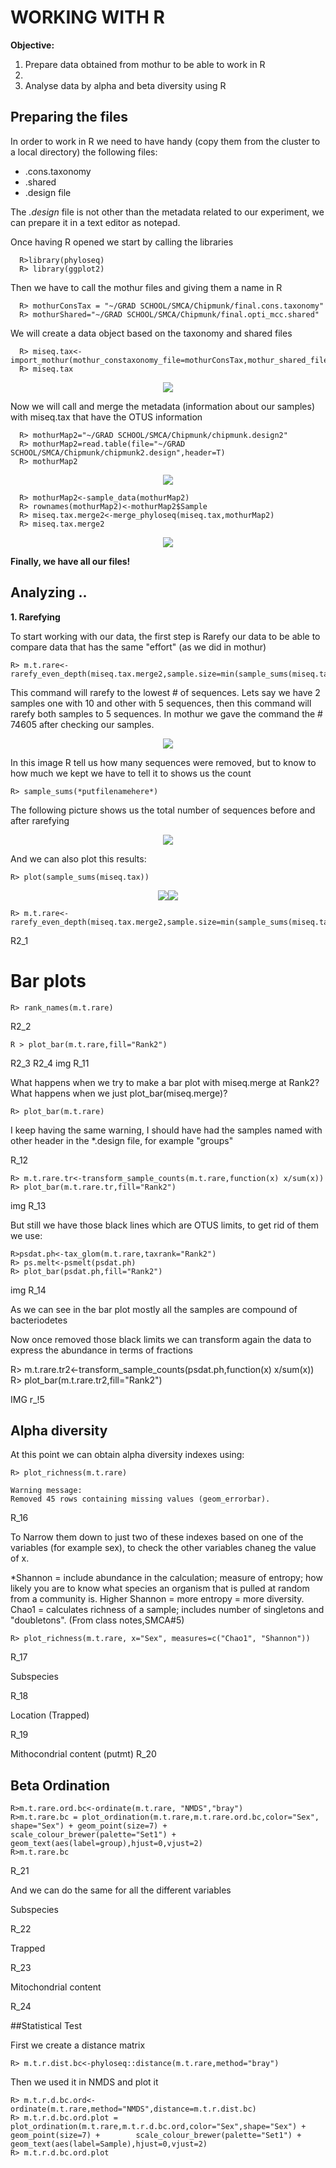 # WORKING WITH R

**Objective:**
<ol>
  <li> Prepare data obtained from mothur to be able to work in R<li>
  <li> Analyse data by alpha and beta diversity using R </li>
 </ol>
 
## Preparing the files

In order to work in R we need to have handy (copy them from the cluster to a local directory) the following files:

<ul>
  <li> .cons.taxonomy</li>
  <li> .shared</li>
  <li> .design file</li>
</ul>

The *.design* file is not other than the metadata related to our experiment, we can prepare it in a text editor as notepad.

Once having R opened we start by calling the libraries 

      R>library(phyloseq)
      R> library(ggplot2)

Then we have to call the mothur files and giving them a name in R

      R> mothurConsTax = "~/GRAD SCHOOL/SMCA/Chipmunk/final.cons.taxonomy"
      R> mothurShared="~/GRAD SCHOOL/SMCA/Chipmunk/final.opti_mcc.shared"
 
 We will create a data object based on the taxonomy and shared files
 
      R> miseq.tax<-import_mothur(mothur_constaxonomy_file=mothurConsTax,mothur_shared_file=mothurShared)
      R> miseq.tax

<P align="center"><img src="/IMAGES/R_1.jpg"></p>
 
 Now we will call and merge the metadata (information about our samples) with miseq.tax that have the OTUS information
 
      R> mothurMap2="~/GRAD SCHOOL/SMCA/Chipmunk/chipmunk.design2"
      R> mothurMap2=read.table(file="~/GRAD SCHOOL/SMCA/Chipmunk/chipmunk2.design",header=T)
      R> mothurMap2

<P align="center"><img src="/IMAGES/R_2.jpg"></p>
  
      R> mothurMap2<-sample_data(mothurMap2)
      R> rownames(mothurMap2)<-mothurMap2$Sample
      R> miseq.tax.merge2<-merge_phyloseq(miseq.tax,mothurMap2)
      R> miseq.tax.merge2
  
<P align="center"><img src="/IMAGES/R_3.jpg"></p>
 
 **Finally, we have all our files!**
 
 ## Analyzing ..

**1. Rarefying**

To start working with our data, the first step is Rarefy our data to be able to compare data that has the same "effort" (as we did in mothur)
  
    R> m.t.rare<-rarefy_even_depth(miseq.tax.merge2,sample.size=min(sample_sums(miseq.tax.merge2)))
  
  This command will rarefy to the lowest # of sequences. Lets say we have 2 samples one with 10 and other with 5 sequences, then this command will rarefy both samples to 5 sequences. In mothur we gave the command the # 74605 after checking our samples.
  
  <P align="center"><img src="/IMAGES/R_4.jpg"></p>
 
 In this image R tell us how many sequences were removed, but to know to how much we kept we have to tell it to shows us the count
  
    R> sample_sums(*putfilenamehere*)
    
The following picture shows us the total number of sequences before and after rarefying

<P align="center"><img src="/IMAGES/R_5.jpg"></p>
    
And we can also plot this results:

    R> plot(sample_sums(miseq.tax))

  <P align="center"><img src="/IMAGES/Rplot_1.jpg"><img src="/IMAGES/Rplot_2.jpg"></p>


	R> m.t.rare<-rarefy_even_depth(miseq.tax.merge2,sample.size=min(sample_sums(miseq.tax.merge2)))
R2_1

# Bar plots

	R> rank_names(m.t.rare)

R2_2

	R > plot_bar(m.t.rare,fill="Rank2")

R2_3 R2_4
img R_11
	

What happens when we try to make a bar plot with miseq.merge at Rank2? What happens when we just plot_bar(miseq.merge)?
	
	R> plot_bar(m.t.rare)
	
I keep having the same warning, I should have had the samples named with other header in the *.design file, for example "groups"


 R_12

	R> m.t.rare.tr<-transform_sample_counts(m.t.rare,function(x) x/sum(x))
	R> plot_bar(m.t.rare.tr,fill="Rank2")

img R_13

But still we have those black lines which are OTUS limits, to get rid of them we use:

	R>psdat.ph<-tax_glom(m.t.rare,taxrank="Rank2")
	R> ps.melt<-psmelt(psdat.ph)
	R> plot_bar(psdat.ph,fill="Rank2")



img R_14

As we can see in the bar plot mostly all the samples are compound of bacteriodetes

Now once removed those black limits we can transform again the data to express the abundance in terms of fractions

R> m.t.rare.tr2<-transform_sample_counts(psdat.ph,function(x) x/sum(x))
R> plot_bar(m.t.rare.tr2,fill="Rank2")

IMG r_!5

## Alpha diversity

At this point we can obtain alpha diversity indexes  using:

	R> plot_richness(m.t.rare)
	
	Warning message:
	Removed 45 rows containing missing values (geom_errorbar). 

R_16

To Narrow them down to just two of these indexes based on one of the variables (for example sex), to check the other variables chaneg the value of x.


*Shannon = include abundance in the calculation; measure of entropy; how likely you are to know what species an organism that is pulled at random from a community is. Higher Shannon = more entropy = more diversity.
Chao1 = calculates richness of a sample; includes number of singletons and "doubletons". (From class notes,SMCA#5)


	R> plot_richness(m.t.rare, x="Sex", measures=c("Chao1", "Shannon"))
R_17

Subspecies

R_18

Location (Trapped)

R_19

Mithocondrial content (putmt)
R_20

## Beta Ordination
	R>m.t.rare.ord.bc<-ordinate(m.t.rare, "NMDS","bray")
	R>m.t.rare.bc = plot_ordination(m.t.rare,m.t.rare.ord.bc,color="Sex", shape="Sex") + geom_point(size=7) + scale_colour_brewer(palette="Set1") + geom_text(aes(label=group),hjust=0,vjust=2)
	R>m.t.rare.bc

R_21

And we can do the same for all the different variables

Subspecies
	
R_22

Trapped

R_23

Mitochondrial content

R_24

##Statistical Test

First we create a distance matrix

	R> m.t.r.dist.bc<-phyloseq::distance(m.t.rare,method="bray")	

Then we used it in NMDS and plot it
	
	R> m.t.r.d.bc.ord<-ordinate(m.t.rare,method="NMDS",distance=m.t.r.dist.bc)
	R> m.t.r.d.bc.ord.plot = plot_ordination(m.t.rare,m.t.r.d.bc.ord,color="Sex",shape="Sex") + geom_point(size=7) + 		scale_colour_brewer(palette="Set1") + geom_text(aes(label=Sample),hjust=0,vjust=2)
	R> m.t.r.d.bc.ord.plot



